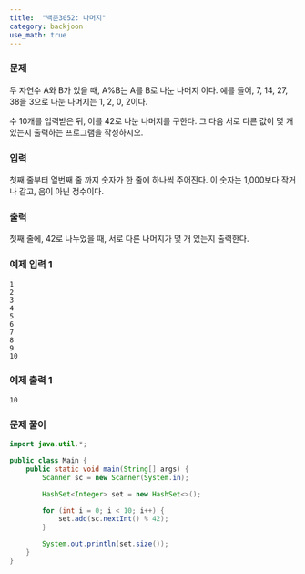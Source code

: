 ```yaml
---
title:  "백준3052: 나머지"
category: backjoon
use_math: true
---
```




### 문제

두 자연수 A와 B가 있을 때, A%B는 A를 B로 나눈 나머지 이다. 예를 들어, 7, 14, 27, 38을 3으로 나눈 나머지는 1, 2, 0, 2이다. 

수 10개를 입력받은 뒤, 이를 42로 나눈 나머지를 구한다. 그 다음 서로 다른 값이 몇 개 있는지 출력하는 프로그램을 작성하시오.

### 입력

첫째 줄부터 열번째 줄 까지 숫자가 한 줄에 하나씩 주어진다. 이 숫자는 1,000보다 작거나 같고, 음이 아닌 정수이다.

### 출력

첫째 줄에, 42로 나누었을 때, 서로 다른 나머지가 몇 개 있는지 출력한다.

### 예제 입력 1

```
1
2
3
4
5
6
7
8
9
10
```

### 예제 출력 1

```
10
```



### 문제 풀이

```java
import java.util.*;

public class Main {
    public static void main(String[] args) {
        Scanner sc = new Scanner(System.in);

        HashSet<Integer> set = new HashSet<>();

        for (int i = 0; i < 10; i++) {
            set.add(sc.nextInt() % 42);
        }

        System.out.println(set.size());
    }
}
```

